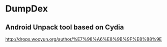 # DumpDex
Android Unpack tool based on Cydia
---

http://drops.wooyun.org/author/%E7%98%A6%E8%9B%9F%E8%88%9E

